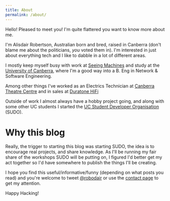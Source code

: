 ```yaml
---
title: About
permalink: /about/
---
```

Hello! Pleased to meet you! I'm quite flattered you want to know more about me.

I'm Alisdair Robertson, Australian born and bred, raised in Canberra (don't blame me about the politicians, _you_ voted them in). I'm interested in just about everything tech and I like to dabble in a lot of different areas.

I mostly keep myself busy with work at [Seeing Machines](http://www.seeingmachines.com) and study at the [University of Canberra](http://www.canberra.edu.au), where I'm a good way into a B. Eng in Network & Software Engineering.

Among other things I've worked as an Electrics Technician at [Canberra Theatre Centre](http://canberratheatrecentre.com.au/) and in sales at [Duratone HiFi](http://www.duratone.com.au/)

Outside of work I almost always have a hobby project going, and along with some other UC students I started the [UC Student Developer Organisation](http://sudo.org.au) (SUDO).

# Why this blog
Really, the trigger to starting this blog was starting SUDO, the idea is to encourage real projects, and share knowledge. As I'll be running my fair share of the workshops SUDO will be putting on, I figured I'd better get my act together so I'd have somewhere to publish the things I'll be creating.

I hope you find this useful/informative/funny (depending on what posts you read) and you're welcome to tweet <span style="color:#52adc8">[@robodair](http://twitter.com/robodair)</span> or use the <span style="color:#52adc8">[contact page](/contact)</span> to get my attention.

Happy Hacking!